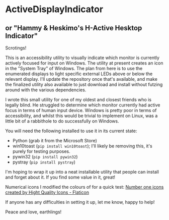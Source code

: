 # ActiveDisplayIndicator
## or "Hammy & Heskimo's H-Active Hesktop Indicator"

Scrotings!

This is an accessibility utility to visually indicate which monitor is currently actively focused for input on Windows. The utility at present creates an icon in the "System Tray" of Windows. The plan from here is to use the enumerated displays to light specific external LEDs above or below the relevant display. I'll update the repository once that's available, and make the finalized utility also available to just download and install without futzing around with the various dependencies.

I wrote this small utility for one of my oldest and closest friends who is legally blind. He struggled to determine which monitor currently had active focus in terms of human input device. Windows is pretty poor in terms of accessibility, and whilst this would be trivial to implement on Linux, was a little bit of a rabbithole to do successfully on Windows.

You will need the following installed to use it in its current state:

- Python (grab it from the Microsoft Store)
- win10toast (`pip install win10toast`); I'll likely be removing this, it's purely for testing purposes.
- pywin32 (`pip install pywin32`)
- pystray (`pip install pystray`)

I'm hoping to wrap it up into a neat installable utility that people can install and forget about it. If you find some value in it, great!

Numerical icons I modified the colours of for a quick test: <a href="https://www.flaticon.com/free-icons/number-one" title="number one icons">Number one icons created by Hight Quality Icons - Flaticon</a>

If anyone has any difficulties in setting it up, let me know, happy to help!

Peace and love, earthlings!
